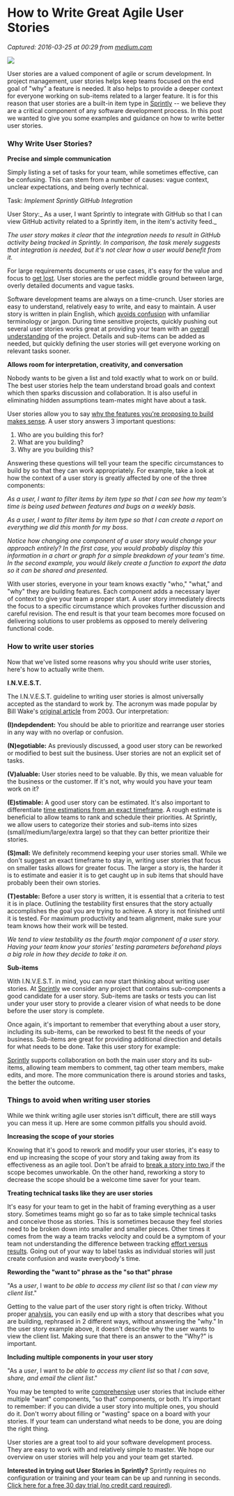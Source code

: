 # How to Write Great Agile User Stories

_Captured: 2016-03-25 at 00:29 from [medium.com](https://medium.com/@sprintly/how-to-write-great-agile-user-stories-80f0459494c6#.7trec12qk)_

![](https://cdn-images-1.medium.com/max/800/1*SkZ3g1y7lE8wxbE72vKiIA.jpeg)

User stories are a valued component of agile or scrum development. In project management, user stories helps keep teams focused on the end goal of "why" a feature is needed. It also helps to provide a deeper context for everyone working on sub-items related to a larger feature. It is for this reason that user stories are a built-in item type in [Sprintly](https://sprint.ly/) -- we believe they are a critical component of any software development process. In this post we wanted to give you some examples and guidance on how to write better user stories.

### Why Write User Stories?

**Precise and simple communication**

Simply listing a set of tasks for your team, while sometimes effective, can be confusing. This can stem from a number of causes: vague context, unclear expectations, and being overly technical.

Task: _Implement Sprintly GitHub Integration_

User Story:_ As a user, I want Sprintly to integrate with GitHub so that I can view GitHub activity related to a Sprintly item, in the item's activity feed._

_The user story makes it clear that the integration needs to result in GitHub activity being tracked in Sprintly. In comparison, the task merely suggests that integration is needed, but it's not clear how a user would benefit from it._

For large requirements documents or use cases, it's easy for the value and focus to [get lost](http://www.usabilitycounts.com/2013/10/11/why-i-love-user-stories/). User stories are the perfect middle ground between large, overly detailed documents and vague tasks.

Software development teams are always on a time-crunch. User stories are easy to understand, relatively easy to write, and easy to maintain. A user story is written in plain English, which [avoids confusion](http://www.usabilitycounts.com/2013/10/11/why-i-love-user-stories/) with unfamiliar terminology or jargon. During time sensitive projects, quickly pushing out several user stories works great at providing your team with an [overall understanding](https://www.mountaingoatsoftware.com/articles/advantages-of-user-stories-for-requirements) of the project. Details and sub-items can be added as needed, but quickly defining the user stories will get everyone working on relevant tasks sooner.

**Allows room for interpretation, creativity, and conversation**

Nobody wants to be given a list and told exactly what to work on or build. The best user stories help the team understand broad goals and context which then sparks discussion and collaboration. It is also useful in eliminating hidden assumptions team-mates might have about a task.

User stories allow you to say [why the features you're proposing to build makes sense](http://www.alexandercowan.com/best-agile-user-story/). A user story answers 3 important questions:

  1. Who are you building this for?
  2. What are you building?
  3. Why are you building this?

Answering these questions will tell your team the specific circumstances to build by so that they can work appropriately. For example, take a look at how the context of a user story is greatly affected by one of the three components:

_As a user, I want to filter items by item type so that I can see how my team's time is being used between features and bugs on a weekly basis._

_As a user, I want to filter items by item type so that I can create a report on everything we did this month for my boss._

_Notice how changing one component of a user story would change your approach entirely? In the first case, you would probably display this information in a chart or graph for a simple breakdown of your team's time. In the second example, you would likely create a function to export the data so it can be shared and presented._

With user stories, everyone in your team knows exactly "who," "what," and "why" they are building features. Each component adds a necessary layer of context to give your team a proper start. A user story immediately directs the focus to a specific circumstance which provokes further discussion and careful revision. The end result is that your team becomes more focused on delivering solutions to user problems as opposed to merely delivering functional code.

### How to write user stories

Now that we've listed some reasons why you should write user stories, here's how to actually write them.

**I.N.V.E.S.T.**

The I.N.V.E.S.T. guideline to writing user stories is almost universally accepted as the standard to work by. The acronym was made popular by Bill Wake's [original article](http://xp123.com/articles/invest-in-good-stories-and-smart-tasks/) from 2003. Our interpretation:

**(I)ndepdendent:** You should be able to prioritize and rearrange user stories in any way with no overlap or confusion.

**(N)egotiable:** As previously discussed, a good user story can be reworked or modified to best suit the business. User stories are not an explicit set of tasks.

**(V)aluable:** User stories need to be valuable. By this, we mean valuable for the business or the customer. If it's not, why would you have your team work on it?

**(E)stimable:** A good user story can be estimated. It's also important to differentiate [time estimations from an exact timeframe](https://lostechies.com/jimmybogard/2012/09/12/why-im-done-with-scrum/). A rough estimate is beneficial to allow teams to rank and schedule their priorities. At Sprintly, we allow users to categorize their stories and sub-items into sizes (small/medium/large/extra large) so that they can better prioritize their stories.

**(S)mall:** We definitely recommend keeping your user stories small. While we don't suggest an exact timeframe to stay in, writing user stories that focus on smaller tasks allows for greater focus. The larger a story is, the harder it is to estimate and easier it is to get caught up in sub items that should have probably been their own stories.

**(T)estable:** Before a user story is written, it is essential that a criteria to test it is in place. Outlining the testability first ensures that the story actually accomplishes the goal you are trying to achieve. A story is not finished until it is tested. For maximum productivity and team alignment, make sure your team knows how their work will be tested.

_We tend to view testability as the fourth major component of a user story. Having your team know your stories' testing parameters beforehand plays a big role in how they decide to take it on._

**Sub-items**

With I.N.V.E.S.T. in mind, you can now start thinking about writing user stories. At [Sprintly](https://sprint.ly/) we consider any project that contains sub-components a good candidate for a user story. Sub-items are tasks or tests you can list under your user story to provide a clearer vision of what needs to be done before the user story is complete.

Once again, it's important to remember that everything about a user story, including its sub-items, can be reworked to best fit the needs of your business. Sub-items are great for providing additional direction and details for what needs to be done. Take this user story for example:

[Sprintly](https://sprint.ly/) supports collaboration on both the main user story and its sub-items, allowing team members to comment, tag other team members, make edits, and more. The more communication there is around stories and tasks, the better the outcome.

### Things to avoid when writing user stories

While we think writing agile user stories isn't difficult, there are still ways you can mess it up. Here are some common pitfalls you should avoid.

**Increasing the scope of your stories**

Knowing that it's good to rework and modify your user stories, it's easy to end up increasing the scope of your story and taking away from its effectiveness as an agile tool. Don't be afraid to [break a story into two ](https://www.linkedin.com/pulse/do-we-really-need-user-stories-effective-software-frederik-kraus?forceNoSplash=true)if the scope becomes unworkable. On the other hand, reworking a story to decrease the scope should be a welcome time saver for your team.

**Treating technical tasks like they are user stories**

It's easy for your team to get in the habit of framing everything as a user story. Sometimes teams might go so far as to take simple technical tasks and conceive those as stories. This is sometimes because they feel stories need to be broken down into smaller and smaller pieces. Other times it comes from the way a team tracks velocity and could be a symptom of your team not understanding the difference between tracking [effort versus results](https://www.industriallogic.com/blog/as-a-developer-is-not-a-user-story/). Going out of your way to label tasks as individual stories will just create confusion and waste everybody's time.

**Rewording the "want to" phrase as the "so that" phrase**

"As a _user_, I want to _be able to access my client list_ so that _I can view my client list_."

Getting to the value part of the user story right is often tricky. Without proper [analysis](http://www.agileconnection.com/article/identifying-and-improving-bad-user-stories?page=0%2C2), you can easily end up with a story that describes what you are building, rephrased in 2 different ways, without answering the "why." In the user story example above, it doesn't describe why the user wants to view the client list. Making sure that there is an answer to the "Why?" is important.

**Including multiple components in your user story**

"As a _user_, I want to _be able to access my client list_ so that _I can save, share, and email the client list_."

You may be tempted to write [comprehensive](http://www.agileconnection.com/article/identifying-and-improving-bad-user-stories) user stories that include either multiple "want" components, "so that" components, or both. It's important to remember: if you can divide a user story into multiple ones, you should do it. Don't worry about filling or "wasting" space on a board with your stories. If your team can understand what needs to be done, you are doing the right thing.

User stories are a great tool to aid your software development process. They are easy to work with and relatively simple to master. We hope our overview on user stories will help you and your team get started.

**Interested in trying out User Stories in Sprintly?** Sprintly requires no configuration or training and your team can be up and running in seconds. [Click here for a free 30 day trial (no credit card required)](https://sprint.ly/getstarted?utm_source=social&utm_medium=blog&utm_campaign=user-stories).
